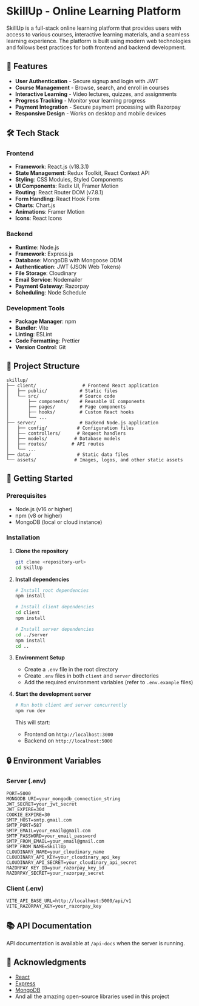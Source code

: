 # SkillUp - Online Learning Platform

SkillUp is a full-stack online learning platform that provides users with access to various courses, interactive learning materials, and a seamless learning experience. The platform is built using modern web technologies and follows best practices for both frontend and backend development.

## 🚀 Features

- **User Authentication** - Secure signup and login with JWT
- **Course Management** - Browse, search, and enroll in courses
- **Interactive Learning** - Video lectures, quizzes, and assignments
- **Progress Tracking** - Monitor your learning progress
- **Payment Integration** - Secure payment processing with Razorpay
- **Responsive Design** - Works on desktop and mobile devices

## 🛠️ Tech Stack

### Frontend
- **Framework**: React.js (v18.3.1)
- **State Management**: Redux Toolkit, React Context API
- **Styling**: CSS Modules, Styled Components
- **UI Components**: Radix UI, Framer Motion
- **Routing**: React Router DOM (v7.8.1)
- **Form Handling**: React Hook Form
- **Charts**: Chart.js
- **Animations**: Framer Motion
- **Icons**: React Icons

### Backend
- **Runtime**: Node.js
- **Framework**: Express.js
- **Database**: MongoDB with Mongoose ODM
- **Authentication**: JWT (JSON Web Tokens)
- **File Storage**: Cloudinary
- **Email Service**: Nodemailer
- **Payment Gateway**: Razorpay
- **Scheduling**: Node Schedule

### Development Tools
- **Package Manager**: npm
- **Bundler**: Vite
- **Linting**: ESLint
- **Code Formatting**: Prettier
- **Version Control**: Git

## 📁 Project Structure

```
skillup/
├── client/                 # Frontend React application
│   ├── public/            # Static files
│   └── src/               # Source code
│       ├── components/    # Reusable UI components
│       ├── pages/         # Page components
│       ├── hooks/         # Custom React hooks
│       └── ...
├── server/                # Backend Node.js application
│   ├── config/           # Configuration files
│   ├── controllers/      # Request handlers
│   ├── models/          # Database models
│   ├── routes/         # API routes
│   └── ...
├── data/                 # Static data files
└── assets/              # Images, logos, and other static assets
```

## 🚀 Getting Started

### Prerequisites

- Node.js (v16 or higher)
- npm (v8 or higher)
- MongoDB (local or cloud instance)

### Installation

1. **Clone the repository**
   ```bash
   git clone <repository-url>
   cd SkillUp
   ```

2. **Install dependencies**
   ```bash
   # Install root dependencies
   npm install

   # Install client dependencies
   cd client
   npm install

   # Install server dependencies
   cd ../server
   npm install
   cd ..
   ```

3. **Environment Setup**
   - Create a `.env` file in the root directory
   - Create `.env` files in both `client` and `server` directories
   - Add the required environment variables (refer to `.env.example` files)

4. **Start the development server**
   ```bash
   # Run both client and server concurrently
   npm run dev
   ```

   This will start:
   - Frontend on `http://localhost:3000`
   - Backend on `http://localhost:5000`

## 🔒 Environment Variables

### Server (.env)
```
PORT=5000
MONGODB_URI=your_mongodb_connection_string
JWT_SECRET=your_jwt_secret
JWT_EXPIRE=30d
COOKIE_EXPIRE=30
SMTP_HOST=smtp.gmail.com
SMTP_PORT=587
SMTP_EMAIL=your_email@gmail.com
SMTP_PASSWORD=your_email_password
SMTP_FROM_EMAIL=your_email@gmail.com
SMTP_FROM_NAME=SkillUp
CLOUDINARY_NAME=your_cloudinary_name
CLOUDINARY_API_KEY=your_cloudinary_api_key
CLOUDINARY_API_SECRET=your_cloudinary_api_secret
RAZORPAY_KEY_ID=your_razorpay_key_id
RAZORPAY_SECRET=your_razorpay_secret
```

### Client (.env)
```
VITE_API_BASE_URL=http://localhost:5000/api/v1
VITE_RAZORPAY_KEY=your_razorpay_key
```

## 📚 API Documentation

API documentation is available at `/api-docs` when the server is running.



## 🙏 Acknowledgments

- [React](https://reactjs.org/)
- [Express](https://expressjs.com/)
- [MongoDB](https://www.mongodb.com/)
- And all the amazing open-source libraries used in this project
